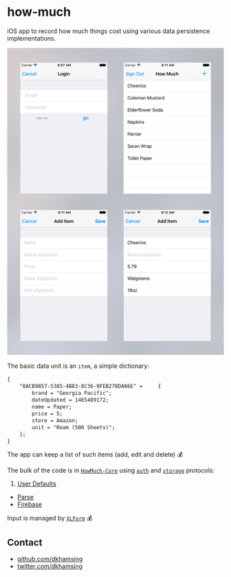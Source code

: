 # how-much

iOS app to record how much things cost using various data persistence implementations.

![](Assets/screens.png)

The basic data unit is an `item`, a simple dictionary:

```objc
{
    "8ACB9857-5385-4B83-8C36-9FEB278DA86E" =     {
        brand = "Georgia Pacific";
        dateUpdated = 1465489172;
        name = Paper;
        price = 5;
        store = Amazon;
        unit = "Ream (500 Sheets)";
    };
}
```

The app can keep a list of such items (add, edit and delete) :moneybag:

The bulk of the code is in [`HowMuch-Core`](HowMuch-Core) using [`auth`](https://github.com/dkhamsing/DKAuthenticationViewController/blob/master/DKAuthenticationViewController/DKAuthenticationProtocol.h) and [`storage`](HowMuch-Core/StorageProtocol.h) protocols:

1. [User Defaults](HowMuch-UserDefaults/)
- [Parse](HowMuch-Parse/)
- [Firebase](HowMuch-Firebase/)

Input is managed by [`XLForm`](https://github.com/xmartlabs/XLForm) :moneybag:

## Contact

- [github.com/dkhamsing](https://github.com/dkhamsing)
- [twitter.com/dkhamsing](https://twitter.com/dkhamsing)
